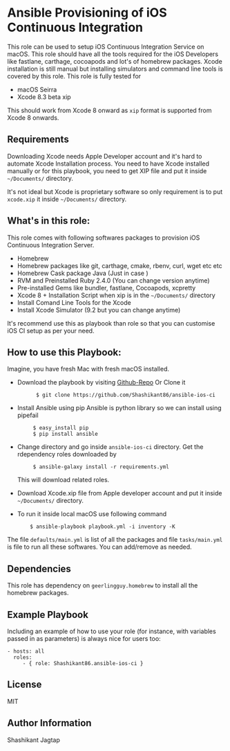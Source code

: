 Ansible Provisioning of iOS Continuous Integration
=========

This role can be used to setup iOS Continuous Integration Service on macOS. This role should have all the tools required for the iOS Developers like fastlane, carthage, cocoapods and lot's of homebrew packages. Xcode installation is still manual but installing simulators and command line tools is covered by this role. This role is fully tested for

* macOS Seirra
* Xcode 8.3 beta xip

This should work from Xcode 8 onward as `xip` format is supported from Xcode 8 onwards.   

Requirements
------------

Downloading Xcode needs Apple Developer account and it's hard to automate Xcode Installation process. You need to have Xcode installed manually or for this playbook, you need to get XIP file and put it inside `~/Documents/` directory.

It's not ideal but Xcode is proprietary software so only requirement is to put `xcode.xip` it inside `~/Documents/` directory.

What's in this role:
--------------
This role comes with following softwares packages to provision iOS Continuous Integration Server.

* Homebrew
* Homebrew packages like git, carthage, cmake, rbenv, curl, wget etc etc
* Homebrew Cask package Java (Just in case )
* RVM and Preinstalled Ruby 2.4.0 (You can change version anytime)
* Pre-installed Gems like bundler, fastlane, Cocoapods, xcpretty
* Xcode 8 + Installation Script when xip is in the `~/Documents/` directory
* Install Comand Line Tools for the Xcode
* Install Xcode Simulator (9.2 but you can change anytime)

It's recommend use this as playbook than role so that you can customise iOS CI setup as per your need.

How to use this Playbook:
--------------

Imagine, you have fresh Mac with fresh macOS installed.

* Download the playbook by visiting [Github-Repo](https://github.com/Shashikant86/ansible-ios-ci)
 Or Clone it

            $ git clone https://github.com/Shashikant86/ansible-ios-ci

* Install Ansible using pip
Ansible is python library so we can install using pipefail

           $ easy_install pip
           $ pip install ansible

* Change directory and go inside `ansible-ios-ci` directory.
Get the rdependency roles downloaded by

           $ ansible-galaxy install -r requirements.yml

  This will download related roles.

* Download Xcode.xip file from Apple developer account and put it inside `~/Documents/` directory.

*  To run it inside local macOS use following command

           $ ansible-playbook playbook.yml -i inventory -K  

The file `defaults/main.yml` is list of all the packages and file `tasks/main.yml` is file to run all these softwares. You can add/remove as needed.



Dependencies
------------

This role has dependency on `geerlingguy.homebrew` to install all the homebrew packages.

Example Playbook
----------------

Including an example of how to use your role (for instance, with variables passed in as parameters) is always nice for users too:

    - hosts: all
      roles:
         - { role: Shashikant86.ansible-ios-ci }

License
-------

MIT

Author Information
------------------

Shashikant Jagtap
